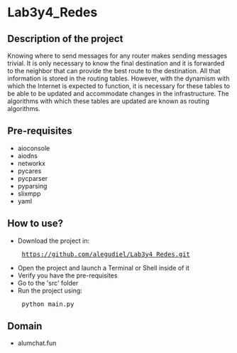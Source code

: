 # Lab3y4_Redes

## Description of the project
Knowing where to send messages for any router makes sending messages trivial.
It is only necessary to know the final destination and it is forwarded to the neighbor that can provide the best route to the destination. All that information is stored in the routing tables. However, with the dynamism with which the Internet is expected to function, it is necessary for these tables to be able to be updated and accommodate changes in the infrastructure. The algorithms with which these tables are updated are known as routing algorithms.

## Pre-requisites
* aioconsole
* aiodns
* networkx
* pycares
* pycparser
* pyparsing
* slixmpp
* yaml


## How to use?
* Download the project in: <pre> https://github.com/alegudiel/Lab3y4_Redes.git </pre>
* Open the project and launch a Terminal or Shell inside of it
* Verify you have the pre-requisites
* Go to the 'src' folder
* Run the project using: <pre> python main.py </pre>



## Domain
* alumchat.fun